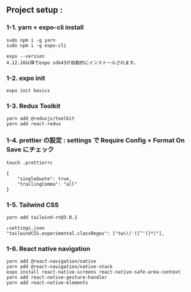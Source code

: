 ## Project setup :

### 1-1. yarn + expo-cli install

```
sudo npm i -g yarn
sudo npm i -g expo-cli
```

```
expo --version
4.12.10以降でexpo sdk43が自動的にインストールされます。
```

### 1-2. expo init

```
expo init basics
```

### 1-3. Redux Toolkit

    yarn add @reduxjs/toolkit
    yarn add react-redux

### 1-4. prettier の設定 : settings で Require Config + Format On Save にチェック

    touch .prettierrc

```
{
    "singleQuote": true,
    "trailingComma": "all"
}
```

### 1-5. Tailwind CSS

```
yarn add tailwind-rn@3.0.1
```

    ↓settings.json
    "tailwindCSS.experimental.classRegex": ["tw\\('([^')]*)"],

### 1-6. React native navigation

    yarn add @react-navigation/native
    yarn add @react-navigation/native-stack
    expo install react-native-screens react-native-safe-area-context
    yarn add react-native-gesture-handler
    yarn add react-native-elements
